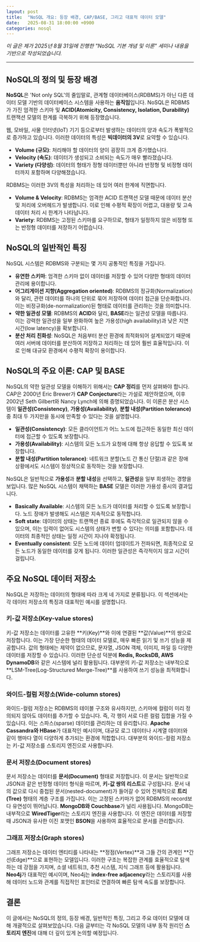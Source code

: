 ```yaml
---
layout: post
title:  "NoSQL 개요: 등장 배경, CAP/BASE, 그리고 대표적 데이터 모델"
date:   2025-08-31 18:00:00 +0900
categories: nosql
---
```


*이 글은 제가 2025년 8월 31일에 진행한 "NoSQL 기본 개념 및 이론" 세미나 내용을 기반으로 작성되었습니다.*

---

## NoSQL의 정의 및 등장 배경
**NoSQL**은 'Not only SQL'의 줄임말로, 관계형 데이터베이스(RDBMS)가 아닌 다른 데이터 모델 기반의 데이터베이스 시스템을 사용하는 **움직임**입니다. NoSQL은 RDBMS가 가진 엄격한 스키마 및 **ACID(Atomicity, Consistency, Isolation, Durability)** 트랜잭션 모델의 한계를 극복하기 위해 등장했습니다.

웹, 모바일, 사물 인터넷(IoT) 기기 등으로부터 발생하는 데이터의 양과 속도가 폭발적으로 증가하고 있습니다. 이러한 데이터의 특성은 **빅데이터의 3V**로 요약할 수 있습니다.

- **Volume (규모)**: 처리해야 할 데이터의 양이 굉장히 크게 증가했습니다.
- **Velocity (속도)**: 데이터가 생성되고 소비되는 속도가 매우 빨라졌습니다.
- **Variety (다양성)**: 데이터의 형태가 정형 데이터뿐만 아니라 반정형 및 비정형 데이터까지 포함하며 다양해졌습니다.

RDBMS는 이러한 3V의 특성을 처리하는 데 있어 여러 한계에 직면합니다.

- **Volume & Velocity**: RDBMS는 엄격한 ACID 트랜잭션 모델 때문에 데이터 분산 및 처리에 오버헤드가 발생합니다. 이로 인해 수평적 확장이 어렵고, 대용량 및 고속 데이터 처리 시 한계가 나타납니다.
- **Variety**: RDBMS는 고정된 스키마를 요구하므로, 형태가 일정하지 않은 비정형 또는 반정형 데이터를 저장하기 어렵습니다.

## NoSQL의 일반적인 특징
NoSQL 시스템은 RDBMS와 구분되는 몇 가지 공통적인 특징을 가집니다.
- **유연한 스키마**: 엄격한 스키마 없이 데이터를 저장할 수 있어 다양한 형태의 데이터 관리에 용이합니다.
- **어그리게이션 지향(Aggregation oriented)**: RDBMS의 정규화(Normalization)와 달리, 관련 데이터를 하나의 단위로 묶어 저장하여 데이터 접근을 단순화합니다. 이는 비정규화(de-normalization)된 형태로 데이터를 관리하는 것을 의미합니다.
- **약한 일관성 모델**: RDBMS의 **ACID**와 달리, **BASE**라는 일관성 모델을 따릅니다. 이는 강력한 일관성을 일부 완화하여 높은 가용성(high availability)과 낮은 지연 시간(low latency)을 확보합니다.
- **분산 처리 친화성**: NoSQL은 처음부터 분산 환경에 최적화되어 설계되었기 때문에 여러 서버에 데이터를 분산하여 저장하고 처리하는 데 있어 훨씬 효율적입니다. 이로 인해 대규모 환경에서 수평적 확장이 용이합니다.

## NoSQL의 주요 이론: CAP 및 BASE

NoSQL의 약한 일관성 모델을 이해하기 위해서는 **CAP 정리**를 먼저 살펴봐야 합니다. CAP은 2000년 Eric Brewer가 **CAP Conjecture**라는 가설로 제안하였으며, 이후 2002년 Seth Gilbert와 Nancy Lynch에 의해 증명되었습니다. 이 이론은 분산 시스템이 **일관성(Consistency)**, **가용성(Availability)**, **분할 내성(Partition tolerance)** 중 최대 두 가지만을 동시에 만족할 수 있다는 것을 설명합니다.

- **일관성(Consistency)**: 모든 클라이언트가 어느 노드에 접근하든 동일한 최신 데이터에 접근할 수 있도록 보장합니다.
- **가용성(Availability)**: 시스템의 모든 노드가 요청에 대해 항상 응답할 수 있도록 보장합니다.
- **분할 내성(Partition tolerance)**: 네트워크 분할(노드 간 통신 단절)과 같은 장애 상황에서도 시스템이 정상적으로 동작하는 것을 보장합니다.

NoSQL은 일반적으로 **가용성**과 **분할 내성**을 선택하고, **일관성**을 일부 희생하는 경향을 보입니다. 많은 NoSQL 시스템이 채택하는 **BASE** 모델은 이러한 가용성 중시의 결과입니다.

- **Basically Available**: 시스템의 모든 노드가 데이터를 처리할 수 있도록 보장합니다. 노드 장애가 발생해도 시스템은 지속적으로 동작합니다.
- **Soft state**: 데이터의 상태는 트랜잭션 종료 후에도 즉각적으로 일관되지 않을 수 있으며, 이는 입력이 없어도 시스템의 상태가 변할 수 있다는 의미를 포함합니다. 데이터의 최종적인 상태는 일정 시간이 지나야 확정됩니다.
- **Eventually consistent**: 모든 노드에 데이터 업데이트가 전파되면, 최종적으로 모든 노드가 동일한 데이터를 갖게 됩니다. 이러한 일관성은 즉각적이지 않고 시간이 걸립니다.

## 주요 NoSQL 데이터 저장소

NoSQL은 저장하는 데이터의 형태에 따라 크게 네 가지로 분류됩니다. 이 섹션에서는 각 데이터 저장소의 특징과 대표적인 예시를 설명합니다.

### 키-값 저장소(Key-value stores)

키-값 저장소는 데이터를 고유한 **키(Key)**와 이에 연결된 **값(Value)**의 쌍으로 저장합니다. 이는 가장 단순한 형태의 데이터 모델로, 매우 빠른 읽기 및 쓰기 성능을 제공합니다. 값의 형태에는 제약이 없으므로, 문자열, JSON 객체, 이미지, 파일 등 다양한 데이터를 저장할 수 있습니다. 이러한 단순성 덕분에 **Redis, RocksDB, AWS DynamoDB**와 같은 시스템에 널리 활용됩니다. 대부분의 키-값 저장소는 내부적으로 **LSM-Tree(Log-Structured Merge-Tree)**를 사용하여 쓰기 성능을 최적화합니다.

### 와이드-컬럼 저장소(Wide-column stores)

와이드-컬럼 저장소는 RDBMS의 테이블 구조와 유사하지만, 스키마에 컬럼이 미리 정의되지 않아도 데이터를 추가할 수 있습니다.
즉, 각 행이 서로 다른 컬럼 집합을 가질 수 있습니다.
이는 스파스(sparse) 데이터를 관리하는 데 유리합니다. 
 **Apache Cassandra와 HBase**가 대표적인 예시이며, 대규모 로그 데이터나 시계열 데이터와 같이 행마다 열이 다양하게 추가되는 환경에 적합합니다. 대부분의 와이드-컬럼 저장소는 키-값 저장소를 스토리지 엔진으로 사용합니다.

### 문서 저장소(Document stores)

문서 저장소는 데이터를 **문서(Document)** 형태로 저장합니다. 이 문서는 일반적으로 JSON과 같은 반정형 데이터 형식을 따르며, **키-값 쌍의 리스트**로 구성됩니다. 
문서 내의 값으로 다시 중첩된 문서(nested-document)가 들어갈 수 있어 전체적으로 **트리(Tree)** 형태의 계층 구조를 가집니다.
이는 고정된 스키마가 없어 RDBMS의 record보다 유연성이 뛰어납니다.
**MongoDB와 Couchbase**가 널리 사용됩니다.
MongoDB는 내부적으로 **WiredTiger**라는 스토리지 엔진을 사용합니다. 이 엔진은 데이터를 저장할 때 JSON과 유사한 이진 포맷인 **BSON**을 사용하여 효율적으로 문서를 관리합니다.

### 그래프 저장소(Graph stores)

그래프 저장소는 데이터 엔티티를 나타내는 **정점(Vertex)**과 그들 간의 관계인 **간선(Edge)**으로 표현하는 모델입니다.
이러한 구조는 복잡한 관계를 효율적으로 탐색하는 데 강점을 가지며, 소셜 네트워크, 추천 시스템, 지식 그래프 등에 활용됩니다.
**Neo4j**가 대표적인 예시이며, Neo4j는 **index-free adjacency**라는 스토리지를 사용해 데이터 노드와 관계를 직접적인 포인터로 연결하여 빠른 탐색 속도를 보장합니다.

## 결론

이 글에서는 NoSQL의 정의, 등장 배경, 일반적인 특징, 그리고 주요 데이터 모델에 대해 개괄적으로 살펴보았습니다. 다음 글부터는 각 NoSQL 모델의 내부 동작 원리인 **스토리지 엔진**에 대해 더 깊이 있게 논의할 예정입니다.